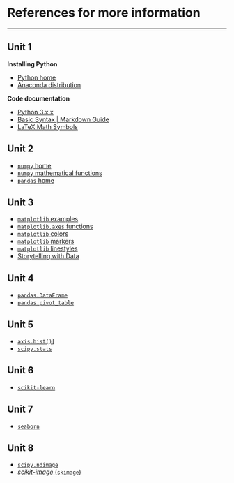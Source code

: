 # References for more information
---------------------------------

## Unit 1

**Installing Python**
- [Python home](https://www.python.org/)
- [Anaconda distribution](https://www.anaconda.com/products/distribution)

**Code documentation**
- [Python 3.x.x](https://docs.python.org/3/)
- [Basic Syntax | Markdown Guide](https://www.markdownguide.org/basic-syntax/)
- [LaTeX Math Symbols](https://www.math.uci.edu/~xiangwen/pdf/LaTeX-Math-Symbols.pdf)

## Unit 2

- [`numpy` home](https://numpy.org/doc/stable/)
- [`numpy` mathematical functions](https://numpy.org/doc/stable/reference/routines.math.html)
- [`pandas` home](https://pandas.pydata.org/) 

## Unit 3

- [`matplotlib` examples](https://matplotlib.org/stable/gallery/index.html)
- [`matplotlib.axes` functions](https://matplotlib.org/stable/api/axes_api.html)
- [`matplotlib` colors](https://matplotlib.org/stable/tutorials/colors/colors.html)
- [`matplotlib` markers](https://matplotlib.org/stable/api/markers_api.html)
- [`matplotlib` linestyles](https://matplotlib.org/stable/gallery/lines_bars_and_markers/)
- [Storytelling with Data](https://www.storytellingwithdata.com/)

## Unit 4

- [`pandas.DataFrame`](https://pandas.pydata.org/pandas-docs/stable/reference/frame.html)
- [`pandas.pivot_table`](https://pandas.pydata.org/pandas-docs/stable/reference/api/pandas.pivot_table.html)

## Unit 5

- [`axis.hist()`](https://matplotlib.org/stable/api/_as_gen/matplotlib.axes.Axes.hist.html)]
- [`scipy.stats`](https://docs.scipy.org/doc/scipy/tutorial/stats.html)

## Unit 6

- [`scikit-learn`](https://scikit-learn.org/stable/index.html)

## Unit 7

- [`seaborn`](https://seaborn.pydata.org/)

## Unit 8

- [`scipy.ndimage`](https://docs.scipy.org/doc/scipy/reference/ndimage.html)
- [*scikit-image* (`skimage`)](https://scikit-image.org/docs/stable/auto_examples/)
